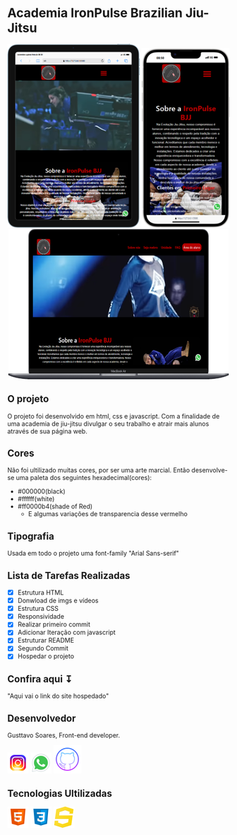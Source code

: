 # Academia IronPulse Brazilian Jiu-Jitsu

<div align=center>
    <img src ="./assets/midias/iPad-Air-4-127.0.0.1.png" width=300>
    <img src ="./assets/midias/iPhone-14-Plus-127.0.0.1.png " width=200>
    <img src ="./assets/midias/Macbook-Air-127.0.0.1.png " width=500 height=340>
</div>

## O projeto
O projeto foi desenvolvido em html, css e javascript. Com a finalidade de uma academia de jiu-jitsu divulgar o seu trabalho e atrair mais alunos através de sua página web.

## Cores
Não foi ultilizado muitas cores, por ser uma arte marcial. Então desenvolve-se uma paleta dos seguintes hexadecimal(cores):
- #000000(black)
- #ffffff(white)
- #ff0000b4(shade of Red)
    - E algumas variações de transparencia desse vermelho

## Tipografia
 Usada em todo o projeto uma font-family "Arial Sans-serif"

## Lista de Tarefas Realizadas
- [x] Estrutura HTML
- [x] Donwload de imgs e vídeos
- [x] Estrutura CSS
- [x] Responsividade
- [x] Realizar primeiro commit
- [x] Adicionar Iteração com javascript
- [x] Estruturar README
- [x] Segundo Commit
- [x] Hospedar o projeto

## Confira aqui ↧
 "Aqui vai o link do site hospedado"

## Desenvolvedor 
 Gusttavo Soares, Front-end developer. 

 [![Instagram](./assets/midias/icons8-instagram-48.png)](https://www.instagram.com/gusttavosoares._/)
 [![Whastapp](./assets/midias/icons8-whatsapp-48.png)](https://api.whatsapp.com/send?phone=5561985801669)
 [![github](./assets/midias/icons8-github-64.png)](https://github.com/Gusttavo-Soares)

 ## Tecnologias Ultilizadas 
 [![html](./assets/midias/icons8-html5-48.png)](https://developer.mozilla.org/pt-BR/docs/Learn/Getting_started_with_the_web/HTML_basics)
 [![CSS](./assets/midias/icons8-css-48.png)](https://developer.mozilla.org/pt-BR/docs/Learn/Getting_started_with_the_web/CSS_basics)
 [![Javascript](./assets/midias/icons8-javascript-48.png)](https://www.javascript.com/)

 

